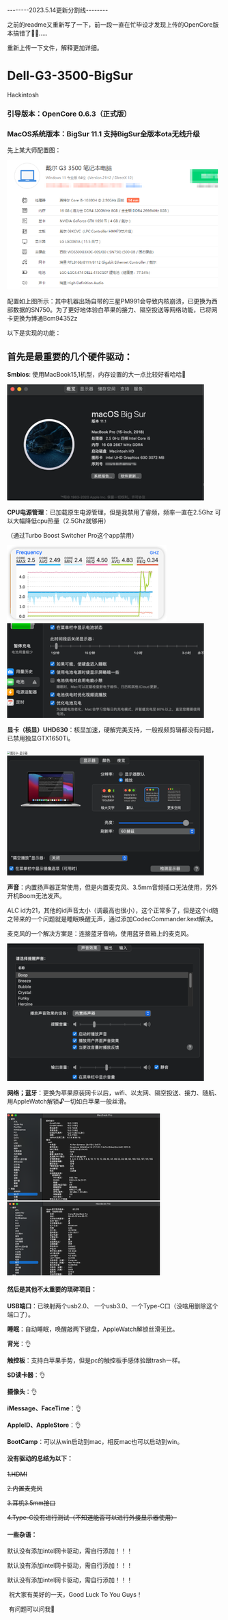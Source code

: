 

--------2023.5.14更新分割线--------

之前的readme又重新写了一下，前一段一直在忙毕设才发现上传的OpenCore版本搞错了😵‍💫.....

重新上传一下文件，解释更加详细。

# Dell-G3-3500-BigSur

Hackintosh 

### 引导版本：OpenCore 0.6.3（正式版）

### MacOS系统版本：BigSur 11.1   支持BigSur全版本ota无线升级

先上某大师配置图：

<img src="https://github.com/Passenger-bee/Dell-G3-3500/blob/main/README.assets/%E7%A1%AC%E4%BB%B6%E5%8F%82%E6%95%B0.png?raw=true" alt="配置图" style="zoom: 67%;" />

配置如上图所示：其中机器出场自带的三星PM991会导致内核崩溃，已更换为西部数据的SN750。为了更好地体验白苹果的接力、隔空投送等网络功能，已将网卡更换为博通Bcm94352z

 以下是实现的功能：

##    **首先是最重要的几个硬件驱动：**

**Smbios**: 使用MacBook15,1机型，内存设置的大一点比较好看哈哈👻

<img src="https://github.com/Passenger-bee/Dell-G3-3500/blob/main/README.assets/about.png?raw=true" alt="系统详情" style="zoom: 45%;" />

**CPU电源管理**：已加载原生电源管理，但是我禁用了睿频，频率一直在2.5Ghz 可以大幅降低cpu热量（2.5Ghz就够用）

（通过Turbo Boost Switcher Pro这个app禁用）

<img src="https://github.com/Passenger-bee/Dell-G3-3500/blob/main/README.assets/cpu%E9%A2%91%E7%8E%87.png?raw=true" alt="CPU频率" style="zoom: 45%;" />

<img src="https://github.com/Passenger-bee/Dell-G3-3500/blob/main/README.assets/%E7%94%B5%E6%B1%A0.png?raw=true" alt="电池" style="zoom: 45%;" />

**显卡（核显）UHD630**：核显加速，硬解完美支持，一般视频剪辑都没有问题，已禁用独显GTX1650Ti。

<img src="https://raw.githubusercontent.com/192421532/Dell-G3-3500/main/README.assets/图形卡-显示器.png" alt="图形卡-显示器" style="zoom:45%;" />

<img src="https://github.com/Passenger-bee/Dell-G3-3500/blob/main/README.assets/%E6%98%BE%E7%A4%BA%E5%99%A8.png?raw=true" alt="显示器" style="zoom:45%;" />

**声音**：内置扬声器正常使用，但是内置麦克风、3.5mm音频插口无法使用，另外开机Boom无法发声。

ALC id为21，其他的id声音太小（调最高也很小），这个正常多了，但是这个id随之带来的一个问题就是睡眠唤醒无声，通过添加CodecCommander.kext解决。

麦克风的一个解决方案是：连接蓝牙音响，使用蓝牙音箱上的麦克风。

<img src="https://github.com/Passenger-bee/Dell-G3-3500/blob/main/README.assets/%E8%BE%93%E5%87%BA%E9%9F%B3%E9%87%8F.png?raw=true" alt="输出音量" style="zoom:45%;" />

**网络；蓝牙**：更换为苹果原装网卡以后，wifi、以太网、隔空投送、接力、随航、用AppleWatch解锁🔓一切如白苹果一般丝滑。

<img src="https://github.com/Passenger-bee/Dell-G3-3500/blob/main/README.assets/wifi.png?raw=true" alt="网络" style="zoom:35%;" />

<img src="https://github.com/Passenger-bee/Dell-G3-3500/blob/main/README.assets/%E8%93%9D%E7%89%99.png?raw=true" alt="蓝牙" style="zoom:35%;" />

#### **然后是其他不太重要的琐碎项目：**

**USB端口**：已映射两个usb2.0、 一个usb3.0、一个Type-C口（没啥用删除这个端口了）。

**睡眠**：自动睡眠，唤醒敲两下键盘，AppleWatch解锁丝滑无比。

**背光**：👌

**触控板**：支持白苹果手势，但是pc的触控板手感体验跟trash一样。

**SD读卡器**：👌

**摄像头**：👌

**iMessage、FaceTime**：👌

**AppleID、AppleStore**：👌

**BootCamp**：可以从win启动到mac，相反mac也可以启动到win。

 

#### **没有驱动的总结为以下：**

~~1.HDMI~~

~~2.内置麦克风~~

~~3.耳机3.5mm接口~~

~~4.Type-C没有进行测试（不知道能否可以进行外接显示器使用）~~



#### 一些杂语：

默认没有添加intel网卡驱动，需自行添加！！！

默认没有添加intel网卡驱动，需自行添加！！！

默认没有添加intel网卡驱动，需自行添加！！！

​    祝大家有美好的一天，Good Luck To You Guys！

​    有问题可以问我🤗

 

